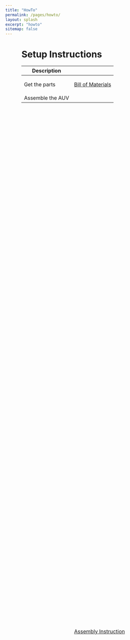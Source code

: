 ```yaml
---
title: "HowTo"
permalink: /pages/howto/
layout: splash
excerpt: "howto"
sitemap: false
---
```

<div style="margin-left:10%; margin-right:10%; text-align: justify">
<h1>Setup Instructions</h1>
</div>


<div style="margin-left:10%; margin-right:10%; text-align: justify">
<table>
  <thead>
    <tr>
      <th>Description</th>
      <th>&#160;</th>
    </tr>
  </thead>
  <tbody>
    <tr>
      <td>Get the parts</td>
      <td><p style="text-align: center; vertical-align: middle;"><a href="https://github.com/EugenSol/FirmwareBeta" class="btn btn--warning" target="_blank">Bill of Materials</a></p></td>
    </tr>
    <tr>
      <td>Assemble the AUV</td>
      <td><p style="text-align: center; position: absolute; top: 50%;"><a href="https://github.com/EugenSol/FirmwareBeta" class="btn btn--warning" target="_blank">Assembly Instruction</a></p></td>
    </tr>
  </tbody>
</table>
</div>



